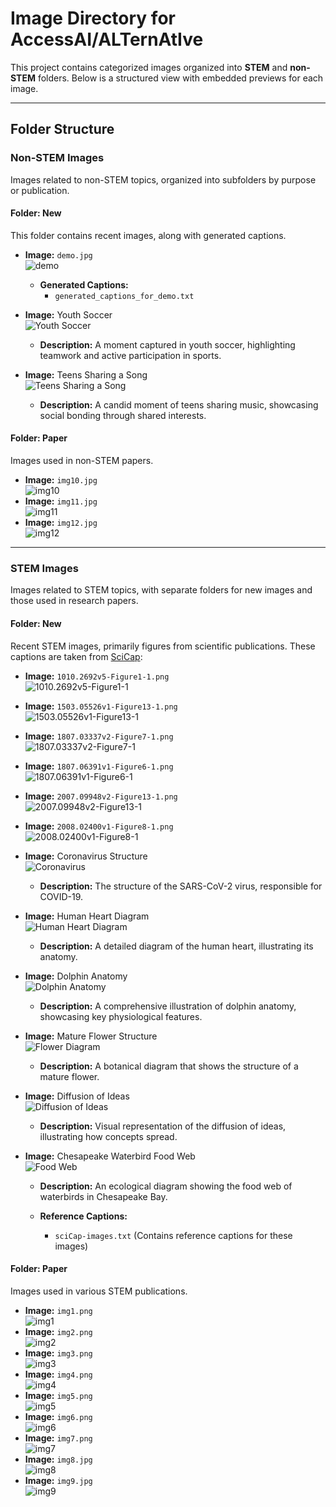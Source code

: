 # Image Directory for AccessAI/ALTernAtIve

This project contains categorized images organized into **STEM** and **non-STEM** folders. Below is a structured view with embedded previews for each image.

---

## Folder Structure

### Non-STEM Images

Images related to non-STEM topics, organized into subfolders by purpose or publication.

#### Folder: New

This folder contains recent images, along with generated captions.

- **Image:** `demo.jpg`  
  ![demo](./test/images/non-STEM/new/demo.jpg)
  - **Generated Captions:**  
    - `generated_captions_for_demo.txt`

- **Image:** Youth Soccer  
  ![Youth Soccer](https://upload.wikimedia.org/wikipedia/commons/thumb/9/92/Youth-soccer-indiana.jpg/1024px-Youth-soccer-indiana.jpg)
  - **Description:** A moment captured in youth soccer, highlighting teamwork and active participation in sports.

- **Image:** Teens Sharing a Song  
  ![Teens Sharing a Song](https://upload.wikimedia.org/wikipedia/commons/thumb/c/c6/Teens_sharing_a_song.jpg/1024px-Teens_sharing_a_song.jpg)
  - **Description:** A candid moment of teens sharing music, showcasing social bonding through shared interests.

#### Folder: Paper

Images used in non-STEM papers.

- **Image:** `img10.jpg`  
  ![img10](./test/images/non-STEM/paper/img10.jpg)
- **Image:** `img11.jpg`  
  ![img11](./test/images/non-STEM/paper/img11.jpg)
- **Image:** `img12.jpg`  
  ![img12](./test/images/non-STEM/paper/img12.jpg)

---

### STEM Images

Images related to STEM topics, with separate folders for new images and those used in research papers.

#### Folder: New

Recent STEM images, primarily figures from scientific publications. These captions are taken from [SciCap](https://github.com/tingyaohsu/SciCap):

- **Image:** `1010.2692v5-Figure1-1.png`  
  ![1010.2692v5-Figure1-1](./test/images/STEM/new/1010.2692v5-Figure1-1.png)
- **Image:** `1503.05526v1-Figure13-1.png`  
  ![1503.05526v1-Figure13-1](./test/images/STEM/new/1503.05526v1-Figure13-1.png)
- **Image:** `1807.03337v2-Figure7-1.png`  
  ![1807.03337v2-Figure7-1](./test/images/STEM/new/1807.03337v2-Figure7-1.png)
- **Image:** `1807.06391v1-Figure6-1.png`  
  ![1807.06391v1-Figure6-1](./test/images/STEM/new/1807.06391v1-Figure6-1.png)
- **Image:** `2007.09948v2-Figure13-1.png`  
  ![2007.09948v2-Figure13-1](./test/images/STEM/new/2007.09948v2-Figure13-1.png)
- **Image:** `2008.02400v1-Figure8-1.png`  
  ![2008.02400v1-Figure8-1](./test/images/STEM/new/2008.02400v1-Figure8-1.png)

- **Image:** Coronavirus Structure  
  ![Coronavirus](https://upload.wikimedia.org/wikipedia/commons/thumb/9/94/Coronavirus._SARS-CoV-2.png/800px-Coronavirus._SARS-CoV-2.png)
  - **Description:** The structure of the SARS-CoV-2 virus, responsible for COVID-19.

- **Image:** Human Heart Diagram  
  ![Human Heart Diagram](https://upload.wikimedia.org/wikipedia/commons/thumb/e/e5/Diagram_of_the_human_heart_%28cropped%29.svg/1280px-Diagram_of_the_human_heart_%28cropped%29.svg.png)
  - **Description:** A detailed diagram of the human heart, illustrating its anatomy.

- **Image:** Dolphin Anatomy  
  ![Dolphin Anatomy](https://upload.wikimedia.org/wikipedia/commons/thumb/0/0b/Dolphin_Anatomy.svg/1200px-Dolphin_Anatomy.svg.png)
  - **Description:** A comprehensive illustration of dolphin anatomy, showcasing key physiological features.

- **Image:** Mature Flower Structure  
  ![Flower Diagram](https://upload.wikimedia.org/wikipedia/commons/thumb/7/7f/Mature_flower_diagram.svg/1920px-Mature_flower_diagram.svg.png)
  - **Description:** A botanical diagram that shows the structure of a mature flower.

- **Image:** Diffusion of Ideas  
  ![Diffusion of Ideas](https://upload.wikimedia.org/wikipedia/commons/thumb/1/11/Diffusion_of_ideas.svg/495px-Diffusion_of_ideas.svg.png)
  - **Description:** Visual representation of the diffusion of ideas, illustrating how concepts spread.

- **Image:** Chesapeake Waterbird Food Web  
  ![Food Web](https://upload.wikimedia.org/wikipedia/commons/0/0e/Chesapeake_Waterbird_Food_Web.jpg)
  - **Description:** An ecological diagram showing the food web of waterbirds in Chesapeake Bay.

  - **Reference Captions:**  
    - `sciCap-images.txt` (Contains reference captions for these images)

#### Folder: Paper

Images used in various STEM publications.

- **Image:** `img1.png`  
  ![img1](./test/images/STEM/paper/img1.png)
- **Image:** `img2.png`  
  ![img2](./test/images/STEM/paper/img2.png)
- **Image:** `img3.png`  
  ![img3](./test/images/STEM/paper/img3.png)
- **Image:** `img4.png`  
  ![img4](./test/images/STEM/paper/img4.png)
- **Image:** `img5.png`  
  ![img5](./test/images/STEM/paper/img5.png)
- **Image:** `img6.png`  
  ![img6](./test/images/STEM/paper/img6.png)
- **Image:** `img7.png`  
  ![img7](./test/images/STEM/paper/img7.png)
- **Image:** `img8.jpg`  
  ![img8](./test/images/STEM/paper/img8.jpg)
- **Image:** `img9.jpg`  
  ![img9](./test/images/STEM/paper/img9.jpg)
